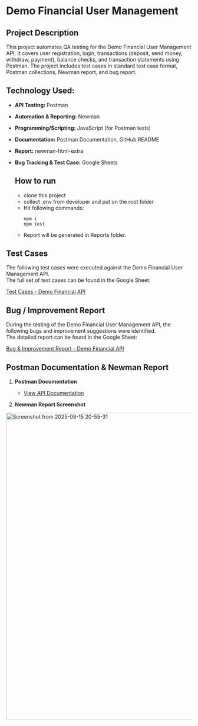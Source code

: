 # Demo Financial User Management

## Project Description

This project automates QA testing for the Demo Financial User Management API. 
It covers user registration, login, transactions (deposit, send money, withdraw, payment), 
balance checks, and transaction statements using Postman. The project includes 
test cases in standard test case format, Postman collections, Newman report, and bug report.


## Technology Used:

- **API Testing:** Postman  
- **Automation & Reporting:** Newman  
- **Programming/Scripting:** JavaScript (for Postman tests)
- **Documentation:** Postman Documentation, GitHub README  
- **Report:** newman-html-extra
- **Bug Tracking & Test Case:** Google Sheets  

  ## How to run
  - clone this project
  - collect .env from developer and put on the root folder
  - Hit following commands:
    ```
    npm i
    npm test
    ```
  - Report will be generated in Reports folder.

 ## Test Cases

The following test cases were executed against the Demo Financial User Management API.  
The full set of test cases can be found in the Google Sheet:

[Test Cases - Demo Financial API](https://docs.google.com/spreadsheets/d/1zXOrcCn2IoJhrmlVWMmxq79rWIxcdtWyKD6dGa7BH4w/edit?usp=sharing)

## Bug / Improvement Report

During the testing of the Demo Financial User Management API, the following bugs and improvement suggestions were identified.  
The detailed report can be found in the Google Sheet:

[Bug & Improvement Report - Demo Financial API](https://docs.google.com/spreadsheets/d/1YgKnwNlWvqwiGds4ZgUd0eCnsgnAWCPo/edit?usp=sharing&ouid=113980249449689059622&rtpof=true&sd=true)


## Postman Documentation & Newman Report

1. **Postman Documentation**  
   - [View API Documentation](https://documenter.getpostman.com/view/40120598/2sB3BHk8pR)

2. **Newman Report Screenshot**  
<img width="835" height="830" alt="Screenshot from 2025-08-15 20-55-31" src="https://github.com/user-attachments/assets/ca9844aa-5ff8-4fd3-8394-647e6d60505c" /> 



